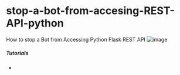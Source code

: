 # stop-a-bot-from-accesing-REST-API-python
How to stop a Bot from Accessing Python Flask REST API 
![image](https://user-images.githubusercontent.com/39345855/89127342-db82a800-d4ba-11ea-8475-745eb9d2bcf4.png)

##### Tutorials 
* 
